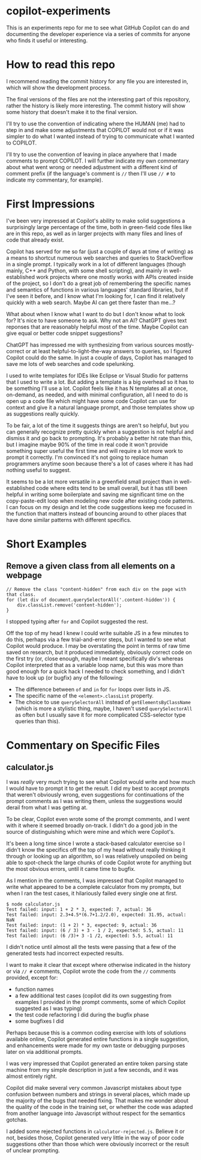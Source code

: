 # copilot-experiments

This is an experiments repo for me to see what GitHub Copilot can do and documenting the developer experience via a series of commits for anyone who finds it useful or interesting.


# How to read this repo

I recommend reading the commit history for any file you are interested in, which will show the development process.

The final versions of the files are not the interesting part of this repository, rather the history is likely more interesting. The commit history will show some history that doesn't make it to the final version.

I'll try to use the convention of indicating where the HUMAN (me) had to step in and make some adjustments that COPILOT would not or if it was simpler to do what I wanted instead of trying to communicate what I wanted to COPILOT.

I'll try to use the convention of leaving in place anywhere that I made comments to prompt COPILOT. I will further indicate my own commentary about what went wrong or needed adjustment with a different kind of comment prefix (if the language's comment is `//` then I'll use `// #` to indicate my commentary, for example).


# First Impressions

I've been very impressed at Copilot's ability to make solid suggestions a surprisingly large percentage of the time, both in green-field code files like are in this repo, as well as in larger projects with many files and lines of code that already exist.

Copilot has served for me so far (just a couple of days at time of writing) as a means to shortcut numerous web searches and queries to StackOverflow in a single prompt. I typically work in a lot of different languages (though mainly, C++ and Python, with some shell scripting), and mainly in well-established work projects where one mostly works with APIs created inside of the project, so I don't do a great job of remembering the specific names and semantics of functions in various languages' standard libraries, but if I've seen it before, and I know what I'm looking for, I can find it relatively quickly with a web search. Maybe AI can get there faster than me...?

What about when I know what I want to do but I don't know what to look for? It's nice to have someone to ask. Why not an AI? ChatGPT gives text reponses that are reasonably helpful most of the time. Maybe Copilot can give equal or better code snippet suggestions?

ChatGPT has impressed me with synthesizing from various sources mostly-correct or at least helpful-to-light-the-way answers to queries, so I figured Copilot could do the same. In just a couple of days, Copilot has managed to save me lots of web searches and code spelunking.

I used to write templates for IDEs like Eclipse or Visual Studio for patterns that I used to write a lot. But adding a template is a big overhead so it has to be something I'll use a lot. Copilot feels like it has N templates all at once, on-demand, as needed, and with minimal configuration, all I need to do is open up a code file which might have some code Copilot can use for context and give it a natural language prompt, and those templates show up as suggestions really quickly.

To be fair, a lot of the time it suggests things are aren't so helpful, but you can generally recognize pretty quickly when a suggestion is not helpful and dismiss it and go back to prompting. It's probably a better hit rate than this, but I imagine maybe 90% of the time in real code it won't provide something super useful the first time and will require a lot more work to prompt it correctly. I'm convinced it's not going to replace human programmers anytime soon because there's a lot of cases where it has had nothing useful to suggest.

It seems to be a lot more versatile in a greenfield small project than in well-established code where edits tend to be small overall, but it has still been helpful in writing some boilerplate and saving me significant time on the copy-paste-edit loop when modeling new code after existing code patterns. I can focus on my design and let the code suggestions keep me focused in the function that matters instead of bouncing around to other places that have done similar patterns with different specifics.


# Short Examples

## Remove a given class from all elements on a webpage

```
// Remove the class "content-hidden" from each div on the page with that class.
for (let div of document.querySelectorAll('.content-hidden')) {
    div.classList.remove('content-hidden');
}
```

I stopped typing after `for` and Copilot suggested the rest.

Off the top of my head I knew I could write suitable JS in a few minutes to do this, perhaps via a few trial-and-error steps, but I wanted to see what Copilot would produce. I may be overstating the point in terms of raw time saved on research, but it produced immediately, obviously correct code on the first try (or, close enough, maybe I meant specifically div's whereas Copilot interpreted that as a variable loop name, but this was more than good enough for a quick hack I needed to check something, and I didn't have to look up (or bugfix) any of the following:

- The difference between `of` and `in` for `for` loops over lists in JS.
- The specific name of the `<element>.classList` property.
- The choice to use `querySelectorAll` instead of `getElementsByClassName` (which is more a stylistic thing, maybe, I haven't used `querySelectorAll` as often but I usually save it for more complicated CSS-selector type queries than this).


# Commentary on Specific Files

## calculator.js

I was _really_ very much trying to see what Copilot would write and how much I would have to prompt it to get the result. I did my best to accept prompts that weren't obviously wrong, even suggestions for continuations of the prompt comments as I was writing them, unless the suggestions would derail from what I was getting at.

To be clear, Copilot even wrote some of the prompt comments, and I went with it where it seemed broadly on-track. I didn't do a good job in the source of distinguishing which were mine and which were Copilot's.

It's been a long time since I wrote a stack-based calculator exercise so I didn't know the specifics off the top of my head without really thinking it through or looking up an algorithm, so I was relatively unspoiled on being able to spot-check the large chunks of code Copilot wrote for anything but the most obvious errors, until it came time to bugfix.

As I mention in the comments, I was impressed that Copilot managed to write what appeared to be a complete calculator from my prompts, but when I ran the test cases, it hilariously failed every single one at first.

```
$ node calculator.js
Test failed: input: 1 + 2 * 3, expected: 7, actual: 36
Test failed: input: 2.3+4.5*(6.7+1.2/2.0), expected: 31.95, actual: NaN
Test failed: input: (1 + 2) * 3, expected: 9, actual: 36
Test failed: input: (6 / 3) + 3 - 1 / 2, expected: 5.5, actual: 11
Test failed: input: (6 /3)+ 3 -1 /2, expected: 5.5, actual: 11
```

I didn't notice until almost all the tests were passing that a few of the generated tests had incorrect expected results.

I want to make it clear that except where otherwise indicated in the history or via `// #` comments, Copilot wrote the code from the `//` comments provided, except for:

- function names
- a few additional test cases (copilot did its own suggesting from examples I provided in the prompt comments, some of which Copilot suggested as I was typing)
- the test code refactoring I did during the bugfix phase
- some bugfixes I did

Perhaps because this is a common coding exercise with lots of solutions available online, Copilot generated entire functions in a single suggestion, and enhancements were made for my own taste or debugging purposes later on via additional prompts.

I was very impressed that Copilot generated an entire token parsing state machine from my simple description in just a few seconds, and it was almost entirely right.

Copilot did make several very common Javascript mistakes about type confusion between numbers and strings in several places, which made up the majority of the bugs that needed fixing. That makes me wonder about the quality of the code in the training set, or whether the code was adapted from another language into Javascript without respect for the semantics gotchas.

I added some rejected functions in `calculator-rejected.js`. Believe it or not, besides those, Copilot generated very little in the way of poor code suggestions other than those which were obviously incorrect or the result of unclear prompting.
